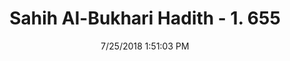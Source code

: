 ---
title        : "Sahih Al-Bukhari Hadith - 1. 655"
date         : 7/25/2018 1:51:03 PM
draft        : false
type         : "hadith"
layout       : "hadith"
BookCode     : "SHB"
VolumeNumber : "1"
HadithNumber : "655"
categories  :  ["Adhan-The Imam is appointed to be followed"]
tags  :  ["Ubaidullah Ibn Abdullah bin Utba"]
---